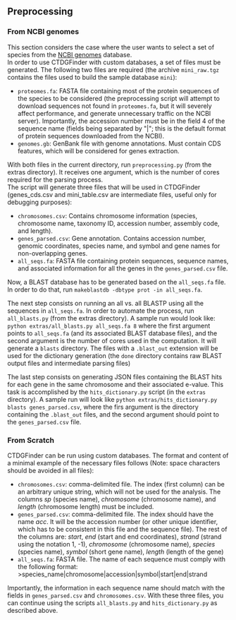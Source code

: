 ## Preprocessing
### From NCBI genomes
This section considers the case where the user wants to select a set of species from the [NCBI genomes](http://ftp.ncbi.nih.gov/genomes) database.  
In order to use CTDGFinder with custom databases, a set of files must be generated. The following two files are required (the archive `mini_raw.tgz` contains the files used to build the sample database `mini`):  

* `proteomes.fa`: FASTA file containing most of the protein sequences of the species to be considered (the preprocessing script will attempt to download sequences not found in `proteomes.fa`, but it will severely affect performance, and generate unnecessary traffic on the NCBI server). Importantly, the accession number must be in the field 4 of the sequence name (fields being separated by "|"; this is the default format of protein sequences downloaded from the NCBI). 
* `genomes.gb`: GenBank file with genome annotations. Must contain CDS features, which will be considered for genes extraction.  

With both files in the current directory, run `preprocessing.py` (from the extras directory). It receives one argument, which is the number of cores required for the parsing process.  
The script will generate three files that will be used in CTDGFinder (genes_cds.csv and mini_table.csv are intermediate files, useful only for debugging purposes):  

* `chromosomes.csv`: Contains chromosome information (species, chromosome name, taxonomy ID, accession number, assembly code, and length).
* `genes_parsed.csv`: Gene annotation. Contains accession number, genomic coordinates, species name, and symbol and gene names for non-overlapping genes.
* `all_seqs.fa`: FASTA file containing protein sequences, sequence names, and associated information for all the genes in the `genes_parsed.csv` file.

Now, a BLAST database has to be generated based on the `all_seqs.fa` file. In order to do that, run `makeblastdb -dbtype prot -in all_seqs.fa`.  

The next step consists on running an all vs. all BLASTP using all the sequences in `all_seqs.fa`. In order to automate the process, run `all_blasts.py` (from the extras directory). A sample run would look like: `python extras/all_blasts.py all_seqs.fa 8` where the first argument points to `all_seqs.fa` (and its associated BLAST database files), and the second argument is the number of cores used in the computation. It will generate a `blasts` directory. The files with a `.blast_out` extension will be used for the dictionary generation (the `done` directory contains raw BLAST output files and intermediate parsing files)

The last step consists on generating JSON files containing the BLAST hits for each gene in the same chromosome and their associated e-value. This task is accomplished by the `hits_dictionary.py` script (in the `extras` directory). A sample run will look like `python extras/hits_dictionary.py blasts genes_parsed.csv`, where the firs argument is the directory containing the `.blast_out` files, and the second argument should point to the `genes_parsed.csv` file.

### From Scratch
CTDGFinder can be run using custom databases. The format and content of a minimal example of the necessary files follows (Note: space characters should be avoided in all files):  

* `chromosomes.csv`: comma-delimited file. The index (first column) can be an arbitrary unique string, which will not be used for the analysis. The columns *sp* (species name), *chromosome* (chromosome name), and *length* (chromosome length) must be included.
* `genes_parsed.csv`: comma-delimited file. The index should have the name *acc*. It will be the accession number (or other unique identifier, which has to be consistent in this file and the sequence file). The rest of the columns are: *start*, *end* (start and end coordinates), *strand* (strand using the notation 1, -1), *chromosome* (chromosome name), *species* (species name), *symbol* (short gene name), *length* (length of the gene)
* `all_seqs.fa`: FASTA file. The name of each sequence must comply with the following format: \>species_name|chromosome|accession|symbol|start|end|strand  

Importantly, the information in each sequence name should match with the fields in `genes_parsed.csv` and `chromosomes.csv`. With these three files, you can continue using the scripts `all_blasts.py` and `hits_dictionary.py` as described above. 